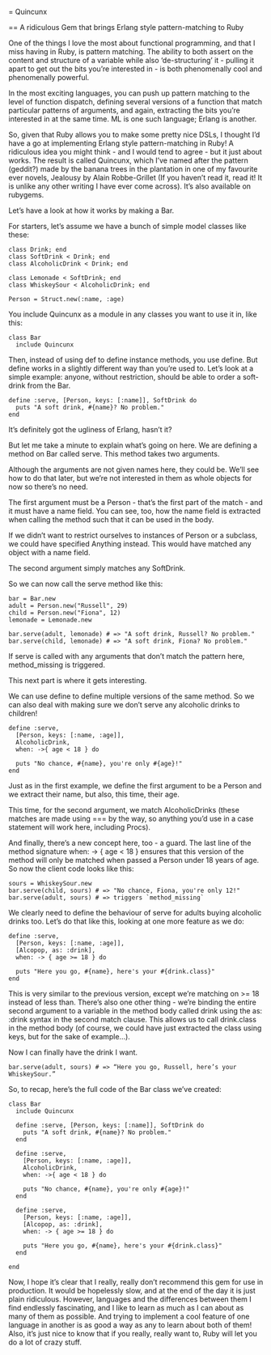 = Quincunx

== A ridiculous Gem that brings Erlang style pattern-matching to Ruby

One of the things I love the most about functional programming, and that I miss having in Ruby, is pattern matching. The ability to both assert on the content and structure of a variable while also ‘de-structuring’ it - pulling it apart to get out the bits you’re interested in - is both phenomenally cool and phenomenally powerful.

In the most exciting languages, you can push up pattern matching to the level of function dispatch, defining several versions of a function that match particular patterns of arguments, and again, extracting the bits you’re interested in at the same time. ML is one such language; Erlang is another.

So, given that Ruby allows you to make some pretty nice DSLs, I thought I’d have a go at implementing Erlang style pattern-matching in Ruby! A ridiculous idea you might think - and I would tend to agree - but it just about works. The result is called Quincunx, which I’ve named after the pattern (geddit?) made by the banana trees in the plantation in one of my favourite ever novels, Jealousy by Alain Robbe-Grillet (If you haven’t read it, read it! It is unlike any other writing I have ever come across). It’s also available on rubygems.

Let’s have a look at how it works by making a Bar.

For starters, let’s assume we have a bunch of simple model classes like these:

    class Drink; end
    class SoftDrink < Drink; end
    class AlcoholicDrink < Drink; end

    class Lemonade < SoftDrink; end
    class WhiskeySour < AlcoholicDrink; end

    Person = Struct.new(:name, :age)

You include Quincunx as a module in any classes you want to use it in, like this:

    class Bar
      include Quincunx
      
Then, instead of using def to define instance methods, you use define. But define works in a slightly different way than you’re used to. Let’s look at a simple example: anyone, without restriction, should be able to order a soft-drink from the Bar.

    define :serve, [Person, keys: [:name]], SoftDrink do
      puts "A soft drink, #{name}? No problem."
    end
    
It’s definitely got the ugliness of Erlang, hasn’t it?

But let me take a minute to explain what’s going on here. We are defining a method on Bar called serve. This method takes two arguments.

Although the arguments are not given names here, they could be. We’ll see how to do that later, but we’re not interested in them as whole objects for now so there’s no need.

The first argument must be a Person - that’s the first part of the match - and it must have a name field. You can see, too, how the name field is extracted when calling the method such that it can be used in the body.

If we didn’t want to restrict ourselves to instances of Person or a subclass, we could have specified Anything instead. This would have matched any object with a name field.

The second argument simply matches any SoftDrink.

So we can now call the serve method like this:

    bar = Bar.new
    adult = Person.new("Russell", 29)
    child = Person.new("Fiona", 12)
    lemonade = Lemonade.new

    bar.serve(adult, lemonade) # => "A soft drink, Russell? No problem."
    bar.serve(child, lemonade) # => "A soft drink, Fiona? No problem."
    
If serve is called with any arguments that don’t match the pattern here, method_missing is triggered.

This next part is where it gets interesting.

We can use define to define multiple versions of the same method. So we can also deal with making sure we don’t serve any alcoholic drinks to children!

    define :serve,
      [Person, keys: [:name, :age]],
      AlcoholicDrink,
      when: ->{ age < 18 } do

      puts "No chance, #{name}, you're only #{age}!"
    end
    
Just as in the first example, we define the first argument to be a Person and we extract their name, but also, this time, their age.

This time, for the second argument, we match AlcoholicDrinks (these matches are made using === by the way, so anything you’d use in a case statement will work here, including Procs).

And finally, there’s a new concept here, too - a guard. The last line of the method signature when: -> { age < 18 } ensures that this version of the method will only be matched when passed a Person under 18 years of age. So now the client code looks like this:

    sours = WhiskeySour.new
    bar.serve(child, sours) # => "No chance, Fiona, you're only 12!"
    bar.serve(adult, sours) # => triggers `method_missing`
    
We clearly need to define the behaviour of serve for adults buying alcoholic drinks too. Let’s do that like this, looking at one more feature as we do:

    define :serve,
      [Person, keys: [:name, :age]],
      [Alcopop, as: :drink],
      when: -> { age >= 18 } do

      puts "Here you go, #{name}, here's your #{drink.class}"
    end
    
This is very similar to the previous version, except we’re matching on >= 18 instead of less than. There’s also one other thing - we’re binding the entire second argument to a variable in the method body called drink using the as: :drink syntax in the second match clause. This allows us to call drink.class in the method body (of course, we could have just extracted the class using keys, but for the sake of example…).

Now I can finally have the drink I want.

    bar.serve(adult, sours) # => “Here you go, Russell, here’s your WhiskeySour.”

So, to recap, here’s the full code of the Bar class we’ve created:

    class Bar
      include Quincunx

      define :serve, [Person, keys: [:name]], SoftDrink do
        puts "A soft drink, #{name}? No problem."
      end

      define :serve,
        [Person, keys: [:name, :age]],
        AlcoholicDrink,
        when: ->{ age < 18 } do

        puts "No chance, #{name}, you're only #{age}!"
      end

      define :serve,
        [Person, keys: [:name, :age]],
        [Alcopop, as: :drink],
        when: -> { age >= 18 } do

        puts "Here you go, #{name}, here's your #{drink.class}"
      end

    end

Now, I hope it’s clear that I really, really don’t recommend this gem for use in production. It would be hopelessly slow, and at the end of the day it is just plain ridiculous. However, languages and the differences between them I find endlessly fascinating, and I like to learn as much as I can about as many of them as possible. And trying to implement a cool feature of one language in another is as good a way as any to learn about both of them! Also, it’s just nice to know that if you really, really want to, Ruby will let you do a lot of crazy stuff.
